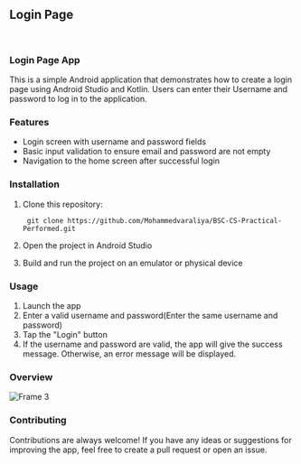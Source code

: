 ## Login Page
<br>

### Login Page App

This is a simple Android application that demonstrates how to create a login page using Android Studio and Kotlin. Users can enter their Username and password to log in to the application.

### Features

* Login screen with username and password fields
* Basic input validation to ensure email and password are not empty
* Navigation to the home screen after successful login

### Installation

1. Clone this repository: 
    
        git clone https://github.com/Mohammedvaraliya/BSC-CS-Practical-Performed.git
2. Open the project in Android Studio
3. Build and run the project on an emulator or physical device

### Usage

1. Launch the app
2. Enter a valid username and password(Enter the same username and password)
3. Tap the "Login" button
4. If the username and password are valid, the app will give the success message. Otherwise, an error message will be displayed.

### Overview

![Frame 3](https://user-images.githubusercontent.com/95087498/221181553-f2dc0d31-df06-4cfa-8035-82889d5bc03f.png)


### Contributing

Contributions are always welcome! If you have any ideas or suggestions for improving the app, feel free to create a pull request or open an issue.
